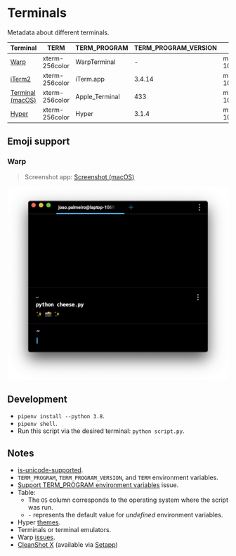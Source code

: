 # Terminals

Metadata about different terminals.

| Terminal                                                                 | TERM           | TERM_PROGRAM   | TERM_PROGRAM_VERSION | OS            |
| ------------------------------------------------------------------------ | -------------- | -------------- | -------------------- | ------------- |
| [Warp](https://www.warp.dev/)                                            | xterm-256color | WarpTerminal   | -                    | macOS-10.15.7 |
| [iTerm2](https://iterm2.com/)                                            | xterm-256color | iTerm.app      | 3.4.14               | macOS-10.15.7 |
| [Terminal (macOS)](https://support.apple.com/guide/terminal/welcome/mac) | xterm-256color | Apple_Terminal | 433                  | macOS-10.15.7 |
| [Hyper](https://hyper.is/)                                               | xterm-256color | Hyper          | 3.1.4                | macOS-10.15.7 |

## Emoji support

### Warp

> Screenshot app: [Screenshot (macOS)](https://support.apple.com/en-gb/guide/mac-help/mh26782/10.15/mac/10.15)

![Warp](img/warp_screenshot_macos.png)

## Development

- `pipenv install --python 3.8`.
- `pipenv shell`.
- Run this script via the desired terminal: `python script.py`.

## Notes

- [is-unicode-supported](https://github.com/sindresorhus/is-unicode-supported).
- `TERM_PROGRAM`, `TERM_PROGRAM_VERSION`, and `TERM` environment variables.
- [Support TERM_PROGRAM environment variables](https://github.com/mintty/mintty/issues/776) issue.
- Table:
  - The `OS` column corresponds to the operating system where the script was run.
  - `-` represents the default value for _undefined_ environment variables.
- Hyper [themes](https://hyper.is/themes).
- Terminals or terminal emulators.
- Warp [issues](https://github.com/warpdotdev/warp/issues).
- [CleanShot X](https://cleanshot.com/) (available via [Setapp](https://setapp.com/apps/cleanshot))
